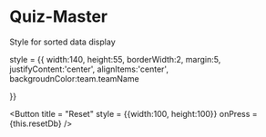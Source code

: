 # Quiz-Master
Style for sorted data display


style = {{
width:140,
height:55,
borderWidth:2,
margin:5,
justifyContent:'center',
alignItems:'center',
backgroudnColor:team.teamName

}}



<Button 
  title = "Reset"
  style = {{width:100, height:100}}
  onPress = {this.resetDb}
  />
